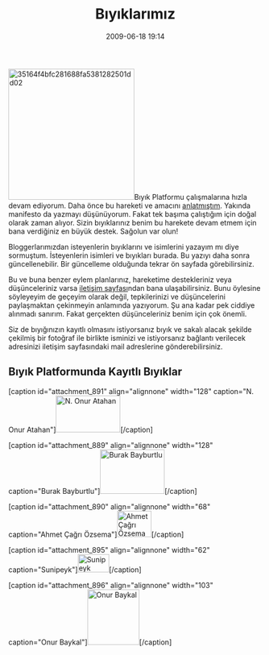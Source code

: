 ﻿---
layout: post
title: B&#305;y&#305;klar&#305;m&#305;z
date: 2009-06-18 19:14
comments: true
categories: []
---
<img class="alignleft size-full wp-image-794" title="35164f4bfc281688fa5381282501dd02" src="http://onurbaykal.com.tr/wp-content/uploads/2009/06/35164f4bfc281688fa5381282501dd02.png" alt="35164f4bfc281688fa5381282501dd02" width="250" height="260" />Bıyık Platformu çalışmalarına hızla devam ediyorum. Daha önce bu hareketi ve amacını <a href="http://onurbaykal.com.tr/hayatsal/biyik">anlatmıştım</a>. Yakında manifesto da yazmayı düşünüyorum. Fakat tek başıma çalıştığım için doğal olarak zaman alıyor. Sizin bıyıklarınız benim bu harekete devam etmem için bana verdiğiniz en büyük destek. Sağolun var olun!

Bloggerlarımızdan isteyenlerin bıyıklarını ve isimlerini yazayım mı diye sormuştum. İsteyenlerin isimleri ve bıyıkları burada. Bu yazıyı daha sonra güncellenebilir. Bir güncelleme olduğunda tekrar ön sayfada görebilirsiniz.

Bu ve buna benzer eylem planlarınız, hareketime destekleriniz veya düşünceleriniz varsa <a href="http://onurbaykal.com.tr/iletisim">iletişim sayfası</a>ndan bana ulaşabilirsiniz. Bunu öylesine söyleyeyim de geçeyim olarak değil, tepkilerinizi ve düşüncelerini paylaşmaktan çekinmeyin anlamında yazıyorum. Şu ana kadar pek ciddiye alınmadı sanırım. Fakat gerçekten düşünceleriniz benim için çok önemli.

Siz de bıyığınızın kayıtlı olmasını istiyorsanız bıyık ve sakalı alacak şekilde çekilmiş bir fotoğraf ile birlikte isminizi ve istiyorsanız bağlantı verilecek adresinizi iletişim sayfasındaki mail adreslerine gönderebilirsiniz.
<h2><!--more-->Bıyık Platformunda Kayıtlı Bıyıklar</h2>
[caption id="attachment_891" align="alignnone" width="128" caption="N. Onur Atahan"]<a href="http://friendfeed.com/atahan"><img class="size-full wp-image-891 " title="n687897675_2222108_165418" src="http://onurbaykal.com.tr/wp-content/uploads/2009/06/n687897675_2222108_165418.jpg" alt="N. Onur Atahan" width="128" height="73" /></a>[/caption]

[caption id="attachment_889" align="alignnone" width="128" caption="Burak Bayburtlu"]<a href="http://friendfeed.com/burakbayburtlu"><img class="size-full wp-image-889 " title="4eed7ee376adb7ca1d8c1bdc2704ed40383bd135" src="http://onurbaykal.com.tr/wp-content/uploads/2009/06/4eed7ee376adb7ca1d8c1bdc2704ed40383bd135.png" alt="Burak Bayburtlu" width="128" height="88" /></a>[/caption]

[caption id="attachment_890" align="alignnone" width="68" caption="Ahmet Çağrı Özsema"]<a href="http://friendfeed.com/maviyalniz"><img class="size-full wp-image-890" title="ahmetcagri3" src="http://onurbaykal.com.tr/wp-content/uploads/2009/06/ahmetcagri3.jpg" alt="Ahmet Çağrı Özsema" width="68" height="52" /></a>[/caption]

[caption id="attachment_895" align="alignnone" width="62" caption="Sunipeyk"]<a href="http://friendfeed.com/sunipeyk"><img class="size-full wp-image-895" title="avatar_xl" src="http://onurbaykal.com.tr/wp-content/uploads/2009/06/avatar_xl.jpg" alt="Sunipeyk" width="62" height="36" /></a>[/caption]

[caption id="attachment_896" align="alignnone" width="103" caption="Onur Baykal"]<a href="http://friendfeed.com/theaob"><img class="size-full wp-image-896" title="Ekran Alıntısı" src="http://onurbaykal.com.tr/wp-content/uploads/2009/06/Ekran-Alıntısı.JPG" alt="Onur Baykal" width="103" height="110" /></a>[/caption] 
